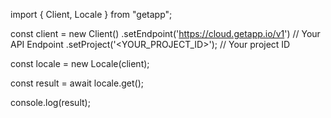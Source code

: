 import { Client, Locale } from "getapp";

const client = new Client()
    .setEndpoint('https://cloud.getapp.io/v1') // Your API Endpoint
    .setProject('<YOUR_PROJECT_ID>'); // Your project ID

const locale = new Locale(client);

const result = await locale.get();

console.log(result);
